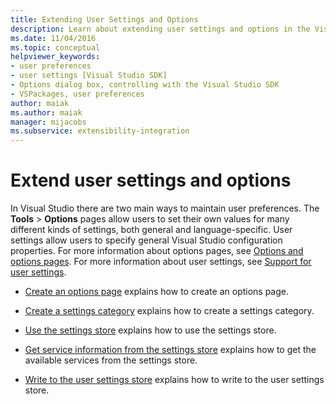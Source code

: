 ```yaml
---
title: Extending User Settings and Options
description: Learn about extending user settings and options in the Visual Studio SDK by using the resources in this article.
ms.date: 11/04/2016
ms.topic: conceptual
helpviewer_keywords:
- user preferences
- user settings [Visual Studio SDK]
- Options dialog box, controlling with the Visual Studio SDK
- VSPackages, user preferences
author: maiak
ms.author: maiak
manager: mijacobs
ms.subservice: extensibility-integration
---
```

# Extend user settings and options

In Visual Studio there are two main ways to maintain user preferences. The **Tools** > **Options** pages allow users to set their own values for many different kinds of settings, both general and language-specific. User settings allow users to specify general Visual Studio configuration properties. For more information about options pages, see [Options and options pages](../extensibility/internals/options-and-options-pages.md). For more information about user settings, see [Support for user settings](../extensibility/internals/support-for-user-settings.md).

- [Create an options page](../extensibility/creating-an-options-page.md) explains how to create an options page.

- [Create a settings category](../extensibility/creating-a-settings-category.md) explains how to create a settings category.

- [Use the settings store](../extensibility/using-the-settings-store.md) explains how to use the settings store.

- [Get service information from the settings store](../extensibility/getting-service-information-from-the-settings-store.md) explains how to get the available services from the settings store.

- [Write to the user settings store](../extensibility/writing-to-the-user-settings-store.md) explains how to write to the user settings store.
